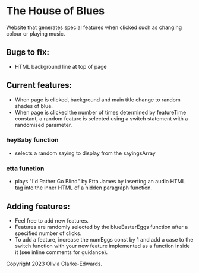 # The House of Blues 
Website that generates special features when clicked such as changing colour or playing music.

## Bugs to fix: 
- HTML background line at top of page

## Current features: 
- When page is clicked, background and main title change to random shades of blue.
- When page is clicked the number of times determined by featureTime constant, a random feature is selected using a switch statement with a randomised parameter. 

### heyBaby function 
- selects a random saying to display from the sayingsArray

### etta function 
- plays "I'd Rather Go Blind" by Etta James by inserting an audio HTML tag into the inner HTML of a hidden paragraph function.

## Adding features:
- Feel free to add new features.
- Features are randomly selected by the blueEasterEggs function after a specified number of clicks. 
- To add a feature, increase the numEggs const by 1 and add a case to the switch function with your new feature implemented as a function inside it (see inline comments for guidance).

Copyright 2023 Olivia Clarke-Edwards.
